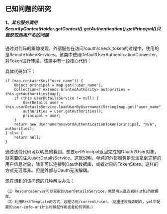 ## **已知问题的研究**

##### **1、其它服务调用SecurityContextHolder.getContext().getAuthentication().getPrincipal()只能获取到用户名的问题**

通过对代码的跟踪发现，外部服务在访问/oauth/check_token的过程中，使用的是RemoteTokenServices。该类中使用DefaultUserAuthenticationConverter，对Token进行转换。该类中有一段核心代码：

具体代码如下：

    if (map.containsKey("user_name")) {
        Object principal = map.get("user_name");
        Collection<? extends GrantedAuthority> authorities = this.getAuthorities(map);
        if (this.userDetailsService != null) {
            UserDetails user = this.userDetailsService.loadUserByUsername((String)map.get("user_name"));
            authorities = user.getAuthorities();
            principal = user;
        }
        return new UsernamePasswordAuthenticationToken(principal, "N/A", authorities);
    } else {
        return null;
    }
   
通过该段代码可以明显的看到，想要getPrincipal返回完成的Oauth2User对象，就需要的注入userDetailsService。这就说明，单纯的外部服务是无法拿到完整的用户信息对象，除非可以连接到Oauth数据库，或者对应的TokenStore。这样的方式无可厚非。但是外部与Oauth无法解耦。

现在想到的该问题的几种解决办法：

    （1）ResourceServer可以获取到UserDetailsService，就是可以直连到Oauth2的数据库。
    （2）利用RestTemplate的方式，远程访问/current/user。（这里还没有弄明白，yml中配置的user-info-uri什么时候起作用或者如何调用。）
    